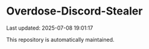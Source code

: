 # Overdose-Discord-Stealer

Last updated: 2025-07-08 19:01:17

This repository is automatically maintained.

